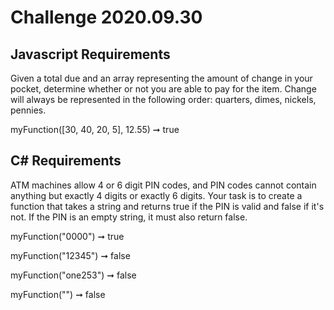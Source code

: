 # Challenge 2020.09.30

## Javascript Requirements
Given a total due and an array representing the amount of change in your pocket, determine whether or not you are able to pay for the item. Change will always be represented in the following order: quarters, dimes, nickels, pennies.

myFunction([30, 40, 20, 5], 12.55) ➞ true


## C# Requirements
ATM machines allow 4 or 6 digit PIN codes, and PIN codes cannot contain anything but exactly 4 digits or exactly 6 digits. Your task is to create a function that takes a string and returns true if the PIN is valid and false if it's not. If the PIN is an empty string, it must also return false.

myFunction("0000") ➞ true

myFunction("12345") ➞ false

myFunction("one253") ➞ false
 
myFunction("") ➞ false
